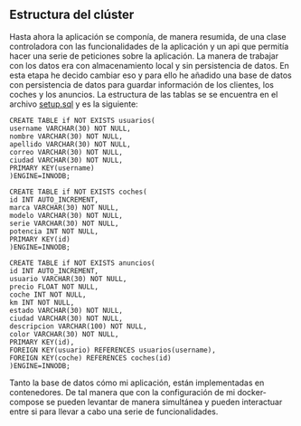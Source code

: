 ## Estructura del clúster

Hasta ahora la aplicación se componía, de manera resumida, de una clase controladora con las funcionalidades de la aplicación y un api que permitía hacer una serie
de peticiones sobre la aplicación. La manera de trabajar con los datos era con almacenamiento local y sin persistencia de datos. En esta etapa he decido cambiar eso 
y para ello he añadido una base de datos con persistencia de datos para guardar información de los clientes, los coches y los anuncios. La estructura de las tablas se
se encuentra en el archivo [setup.sql](https://github.com/pabloalfaro/Car-finder/blob/main/.docker/setup.sql) y es la siguiente:

~~~
CREATE TABLE if NOT EXISTS usuarios(
username VARCHAR(30) NOT NULL,
nombre VARCHAR(30) NOT NULL,
apellido VARCHAR(30) NOT NULL,
correo VARCHAR(30) NOT NULL,
ciudad VARCHAR(30) NOT NULL,
PRIMARY KEY(username)
)ENGINE=INNODB;

CREATE TABLE if NOT EXISTS coches(
id INT AUTO_INCREMENT,
marca VARCHAR(30) NOT NULL,
modelo VARCHAR(30) NOT NULL,
serie VARCHAR(30) NOT NULL,
potencia INT NOT NULL,
PRIMARY KEY(id)
)ENGINE=INNODB;

CREATE TABLE if NOT EXISTS anuncios(
id INT AUTO_INCREMENT,
usuario VARCHAR(30) NOT NULL,
precio FLOAT NOT NULL,
coche INT NOT NULL,
km INT NOT NULL,
estado VARCHAR(30) NOT NULL,
ciudad VARCHAR(30) NOT NULL,
descripcion VARCHAR(100) NOT NULL,
color VARCHAR(30) NOT NULL,
PRIMARY KEY(id),
FOREIGN KEY(usuario) REFERENCES usuarios(username),
FOREIGN KEY(coche) REFERENCES coches(id)
)ENGINE=INNODB;
~~~

Tanto la base de datos cómo mi aplicación, están implementadas en contenedores. De tal manera que con la configuración de mi docker-compose se pueden levantar
de manera simultánea y pueden interactuar entre si para llevar a cabo una serie de funcionalidades.

